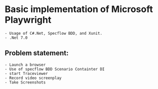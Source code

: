 
# Basic implementation of Microsoft Playwright 
    - Usage of C#.Net, Specflow BDD, and Xunit.
    - .Net 7.0
## Problem statement:    
    - Launch a browser
    - Use of specflow BDD Scenario Containter DI
    - start Traceviewer
    - Record video screenplay
    - Take Screenshots
